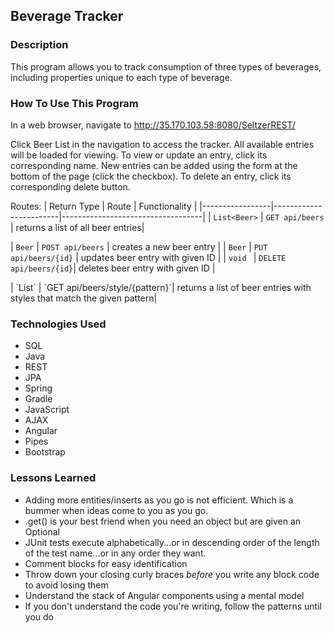 ## Beverage Tracker

### Description
This program allows you to track consumption of three types of beverages, including properties unique to each type of beverage.

### How To Use This Program

In a web browser, navigate to http://35.170.103.58:8080/SeltzerREST/

Click Beer List in the navigation to access the tracker. All available entries will be loaded for viewing. To view or update an entry, click its corresponding name. New entries can be added using the form at the bottom of the page (click the checkbox). To delete an entry, click its corresponding delete button.

Routes:
| Return Type     | Route                  | Functionality                     |
|-----------------|------------------------|-----------------------------------|
| `List<Beer>`      | `GET api/beers`        | returns a list of all beer entries|
<!-- | `List<Beer>`      | `GET api/beers/abv/{low}/{high}`        | returns a list of all beer entries with an ABV in the given range| -->
| `Beer`          | `POST api/beers`       | creates a new beer entry          |
| `Beer`          | `PUT api/beers/{id}`   | updates beer entry with given ID  |
| `void `        | `DELETE api/beers/{id}`| deletes beer entry with given ID  |
<!--| `List<Beer>`      | `GET api/beers/brewer/{pattern}`        | returns a list of all beer entries whose brewer matches the given pattern|
| `Beer`          | `GET api/beers/{id}`   | returns single beer entry with given ID|
-->| `List<Beer>`          | `GET api/beers/style/{pattern}`| returns a list of beer entries with styles that match the given pattern|

<!--| `List<Coffee>` | `GET api/coffees`      | returns a list of all coffee entries|
| `Coffee`        | `GET api/coffees/{id}` | returns a single coffee entry with the given ID|
| `List<Coffee>`        | `GET api/coffees/cream_sugar` | returns a list of all coffee entries that include cream and sugar|
| `List<Coffee>`        | `GET api/black` | returns a list of all coffee entries with no cream and no sugar|
| `List<Coffee>`        | `GET api/coffees/origin/{pattern}` | returns a list of all coffee entries with origins matching the given pattern|
| `Coffee`        | `POST api/coffees` | creates a new coffee entry|
| `Coffee`        | `PUT api/coffees/{id}` | updates coffee entry with given ID|
| `void`        | `DELETE api/coffees` | deletes coffee entry with given ID|
| `Coffee`        | `GET api/black` | returns a list of all coffee entries with no cream and no sugar|
| `List<Seltzer>`        | `GET api/seltzers` | returns a list of all seltzer entries|
| `Seltzer`        | `GET api/seltzers/{id}` | returns a single seltzer entry with the given ID|
| `Seltzer`        | `POST api/seltzers` | creates a new seltzer entry|
| `Seltzer`        | `PUT api/seltzers/{id}` | updates seltzer entry with given ID|
| `void`        | `DELETE api/seltzers/{id}` | deletes seltzer entry with given ID|-->


### Technologies Used
* SQL
* Java
* REST
* JPA
* Spring
* Gradle
* JavaScript
* AJAX
* Angular
* Pipes
* Bootstrap

### Lessons Learned
* Adding more entities/inserts as you go is not efficient. Which is a bummer when ideas come to you as you go.
* .get() is your best friend when you need an object but are given an Optional
* JUnit tests execute alphabetically...or in descending order of the length of the test name...or in any order they want.
* Comment blocks for easy identification
* Throw down your closing curly braces <i>before</i> you write any block code to avoid losing them
* Understand the stack of Angular components using a mental model
* If you don't understand the code you're writing, follow the patterns until you do
